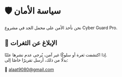 
# 🛡️ سياسة الأمان

نحن نأخذ الأمن على محمل الجد في مشروع Cyber Guard Pro.

## 🔐 الإبلاغ عن الثغرات

إذا اكتشفت ثغرة أو سلوكًا غير آمن، يُرجى عدم نشرها علنًا.  
بدلًا من ذلك، أرسل تقريرًا خاصًا إلى:

📧 alaat9080@gmail.com
